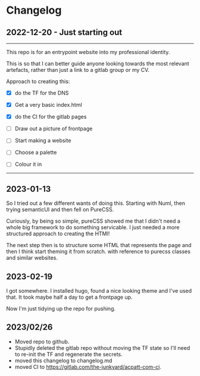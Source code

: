 # Changelog

## 2022-12-20 - Just starting out
------------------------------

This repo is for an entrypoint website into my professional identity.

This is so that I can better guide anyone looking towards the most relevant artefacts, rather than just a link to a gitlab group or my CV. 

Approach to creating this: 
- [x] do the TF for the DNS 
- [x] Get a very basic index.html
- [x] do the CI for the gitlab pages
- [ ] Draw out a picture of frontpage
- [ ] Start making a website
- [ ] Choose a palette
- [ ] Colour it in


---------------------------------

## 2023-01-13

So I tried out a few different wants of doing this. Starting with Numl, then trying semanticUI and then fell on PureCSS. 

Curiously, by being so simple, pureCSS showed me that I didn't need a whole big framework to do something servicable. I just needed a more structured approach to creating the HTMl!

The next step then is to structure some HTML that represents the page and then I think start theming it from scratch. with reference to purecss classes and similar websites. 

## 2023-02-19

I got somewhere. I installed hugo, found a nice looking theme and I've used that. It took maybe half a day to get a frontpage up. 

Now I'm just tidying up the repo for pushing. 

## 2023/02/26

- Moved repo to github. 
- Stupidly deleted the gitlab repo without moving the TF state so I'll need to re-init the TF and regenerate the secrets. 
- moved this changelog to changelog.md
- moved CI to https://gitlab.com/the-junkyard/acpatt-com-ci. 